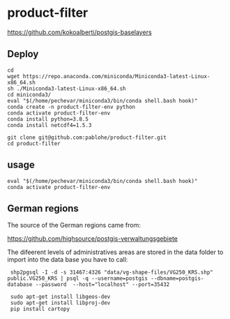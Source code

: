 # product-filter

https://github.com/kokoalberti/postgis-baselayers

## Deploy 

```
cd
wget https://repo.anaconda.com/miniconda/Miniconda3-latest-Linux-x86_64.sh
sh ./Miniconda3-latest-Linux-x86_64.sh 
cd miniconda3/
eval "$(/home/pechevar/miniconda3/bin/conda shell.bash hook)" 
conda create -n product-filter-env python
conda activate product-filter-env
conda install python=3.8.5
conda install netcdf4=1.5.3

git clone git@github.com:pablohe/product-filter.git
cd product-filter
```

## usage 
```
eval "$(/home/pechevar/miniconda3/bin/conda shell.bash hook)" 
conda activate product-filter-env
```

## German regions

The source of the German regions came from:

https://github.com/highsource/postgis-verwaltungsgebiete

The difeerent levels of administratives areas are stored in the data folder 
to import into the data base you have to call:

```
 shp2pgsql -I -d -s 31467:4326 "data/vg-shape-files/VG250_KRS.shp" public.VG250_KRS | psql -q --username=postgis --dbname=postgis-database --password  --host="localhost" --port=35432
```
```
 sudo apt-get install libgeos-dev
 sudo apt-get install libproj-dev
 pip install cartopy
```